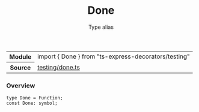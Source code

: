 <header class="symbol-info-header">    <h1 id="done">Done</h1>    <label class="symbol-info-type-label type">Type alias</label>      </header>
<section class="symbol-info">      <table class="is-full-width">        <tbody>        <tr>          <th>Module</th>          <td>            <div class="lang-typescript">                <span class="token keyword">import</span> { Done }                 <span class="token keyword">from</span>                 <span class="token string">"ts-express-decorators/testing"</span>                            </div>          </td>        </tr>        <tr>          <th>Source</th>          <td>            <a href="https://romakita.github.io/ts-express-decorators/#//blob/v2.15.2/src/testing/done.ts#L0-L0">                testing/done.ts            </a>        </td>        </tr>                </tbody>      </table>    </section>

### Overview

<pre><code class="typescript-lang">type Done = Function<span class="token punctuation">;</span>
<span class="token keyword">const</span> Done<span class="token punctuation">:</span> symbol<span class="token punctuation">;</span></code></pre>
